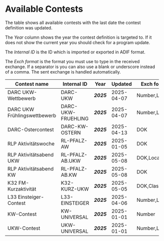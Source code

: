 
Available Contests
==================

The table shows all available contests with the last date the contest definition was updated.

The *Year* column shows the year the contest definition is targeted to. 
If it does not show the current year you should check for a program update.

The *Internal ID* is the ID which is imported or exported in ADIF format. 

The *Exch format* is the format you must use to type in the received exchange. 
If a separator is you can also use a blank or underscore instead of a comma.
The sent exchange is handled automatically.

| Contest name | Internal ID | Year | Updated | Exch format |
|--------------|-------------|------|---------|-------------|
| DARC UKW-Wettbewerb | DARC-UKW | ***2025*** | 2025-04-07 | Number,Locator |
| DARC UKW Frühlingswettbewerb | DARC-UKW-FRUEHLING | ***2025*** | 2025-04-07 | Number,Locator |
| DARC-Ostercontest | DARC-KW-OSTERN | ***2025*** | 2025-04-13 | DOK |
| RLP Aktivitätswoche | RL-PFALZ-AW | ***2025*** | 2025-01-05 | DOK |
| RLP Aktivitätsabend UKW | RL-PFALZ-AB.UKW | ***2025*** | 2025-05-08 | DOK,Locator |
| RLP Aktivitätsabend KW | RL-PFALZ-AB.KW | ***2025*** | 2025-05-08 | DOK |
| K32 FM-Kurzaktivität | K32-KURZ-UKW | ***2025*** | 2025-05-05 | DOK,Class |
| L33 Einsteiger-Contest | L33-EINSTEIGER | ***2025*** | 2025-04-06 | Number,Locator |
| KW-Contest | KW-UNIVERSAL | ***2025*** | 2025-01-01 | Number |
| UKW-Contest | UKW-UNIVERSAL | ***2025*** | 2025-01-01 | Number,Locator |
